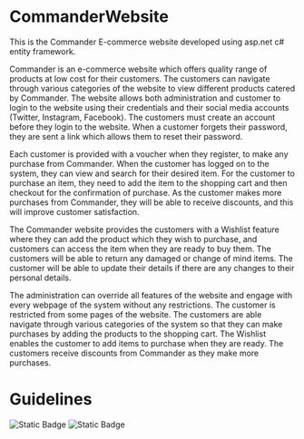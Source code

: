 # CommanderWebsite
This is the Commander E-commerce website developed using asp.net c# entity framework.

Commander is an e-commerce website which offers quality range of products at low cost for their customers. The customers can navigate through various categories of the website to view different products catered by Commander. The website allows both administration and customer to login to the website using their credentials and their social media accounts (Twitter, Instagram, Facebook). The customers must create an account before they login to the website. When a customer forgets their password, they are sent a link which allows them to reset their password. 

Each customer is provided with a voucher when they register, to make any purchase from Commander. When the customer has logged on to the system, they can view and search for their desired item. For the customer to purchase an item, they need to add the item to the shopping cart and then checkout for the confirmation of purchase. As the customer makes more purchases from Commander, they will be able to receive discounts, and this will improve customer satisfaction.

The Commander website provides the customers with a Wishlist feature where they can add the product which they wish to purchase, and customers can access the item when they are ready to buy them. The customers will be able to return any damaged or change of mind items. The customer will be able to update their details if there are any changes to their personal details.

The administration can override all features of the website and engage with every webpage of the system without any restrictions. The customer is restricted from some pages of the website. The customers are able navigate through various categories of the system so that they can make purchases by adding the products to the shopping cart. The Wishlist enables the customer to add items to purchase when they are ready. The customers receive discounts from Commander as they make more purchases. 

# Guidelines

![Static Badge](https://img.shields.io/badge/Visual%20Studio-2015%20or%20later-green) ![Static Badge](https://img.shields.io/badge/.Net%20Framework-4.5.2-blue)


